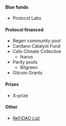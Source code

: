 #### Blue funds
- Protocol Labs

#### Protocol financed
- Regen community pool 
- Cardano Catalyst Fund
- Celo Climate Collective 
	- Ikarus 
- Parity pools 
	- Bitgreen
- Gitcoin Grants 

#### Prizes
- X-prize

#### Other 
- [ReFiDAO List](https://drive.google.com/file/d/1ah5eyRh6smIirbhUKHEa8aMJ3nR-wi7B/view)


